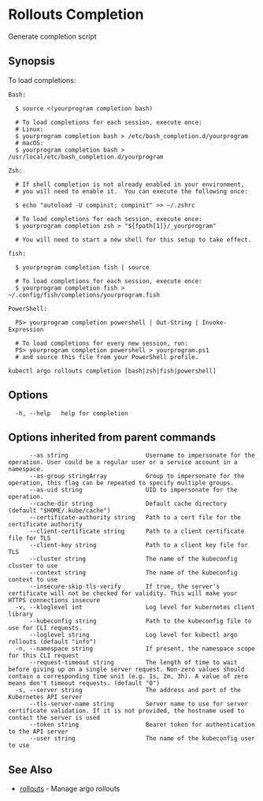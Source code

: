 # Rollouts Completion

Generate completion script

## Synopsis

To load completions:
	
	Bash:
	
	  $ source <(yourprogram completion bash)
	
	  # To load completions for each session, execute once:
	  # Linux:
	  $ yourprogram completion bash > /etc/bash_completion.d/yourprogram
	  # macOS:
	  $ yourprogram completion bash > /usr/local/etc/bash_completion.d/yourprogram
	
	Zsh:
	
	  # If shell completion is not already enabled in your environment,
	  # you will need to enable it.  You can execute the following once:
	
	  $ echo "autoload -U compinit; compinit" >> ~/.zshrc
	
	  # To load completions for each session, execute once:
	  $ yourprogram completion zsh > "${fpath[1]}/_yourprogram"
	
	  # You will need to start a new shell for this setup to take effect.
	
	fish:
	
	  $ yourprogram completion fish | source
	
	  # To load completions for each session, execute once:
	  $ yourprogram completion fish > ~/.config/fish/completions/yourprogram.fish
	
	PowerShell:
	
	  PS> yourprogram completion powershell | Out-String | Invoke-Expression
	
	  # To load completions for every new session, run:
	  PS> yourprogram completion powershell > yourprogram.ps1
	  # and source this file from your PowerShell profile.
	

```shell
kubectl argo rollouts completion [bash|zsh|fish|powershell]
```

## Options

```
  -h, --help   help for completion
```

## Options inherited from parent commands

```
      --as string                      Username to impersonate for the operation. User could be a regular user or a service account in a namespace.
      --as-group stringArray           Group to impersonate for the operation, this flag can be repeated to specify multiple groups.
      --as-uid string                  UID to impersonate for the operation.
      --cache-dir string               Default cache directory (default "$HOME/.kube/cache")
      --certificate-authority string   Path to a cert file for the certificate authority
      --client-certificate string      Path to a client certificate file for TLS
      --client-key string              Path to a client key file for TLS
      --cluster string                 The name of the kubeconfig cluster to use
      --context string                 The name of the kubeconfig context to use
      --insecure-skip-tls-verify       If true, the server's certificate will not be checked for validity. This will make your HTTPS connections insecure
  -v, --kloglevel int                  Log level for kubernetes client library
      --kubeconfig string              Path to the kubeconfig file to use for CLI requests.
      --loglevel string                Log level for kubectl argo rollouts (default "info")
  -n, --namespace string               If present, the namespace scope for this CLI request
      --request-timeout string         The length of time to wait before giving up on a single server request. Non-zero values should contain a corresponding time unit (e.g. 1s, 2m, 3h). A value of zero means don't timeout requests. (default "0")
  -s, --server string                  The address and port of the Kubernetes API server
      --tls-server-name string         Server name to use for server certificate validation. If it is not provided, the hostname used to contact the server is used
      --token string                   Bearer token for authentication to the API server
      --user string                    The name of the kubeconfig user to use
```

## See Also

* [rollouts](kubectl-argo-rollouts.md)	 - Manage argo rollouts
